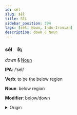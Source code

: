```yaml
---
id: sêl
slug: sêl
title: SÊL
sidebar_position: 394
tags: [sêl, Noun, Indo-Iranian]
description: down § Noun
---
```


### sêl&emsp;<span kind="abugida">ɐ͊ʇ</span>

*down* **§** [Noun](../../tags/Noun)

**IPA**: /ˈsel/

**Verb**: to be the below region

**Noun**: below region

**Modifier**: below/down

<details>
    <summary>Origin</summary>
    Persian زیر zir [zeːɾ]<br/>
    <em>Indo-Iranian Language Family</em>
</details>